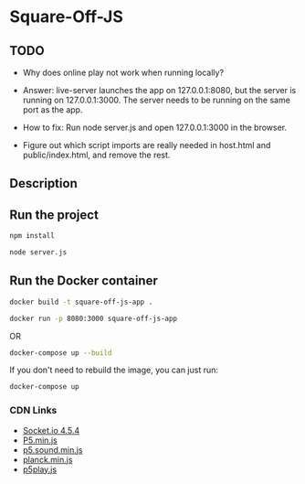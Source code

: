 # Square-Off-JS

## TODO

- Why does online play not work when running locally?
- Answer: live-server launches the app on 127.0.0.1:8080, but the server is running on 127.0.0.1:3000. The server needs to be running on the same port as the app.
- How to fix: Run node server.js and open 127.0.0.1:3000 in the browser.

- Figure out which script imports are really needed in host.html and public/index.html, and remove the rest.

## Description

## Run the project

```bash
npm install

node server.js
```

## Run the Docker container

```bash
docker build -t square-off-js-app .

docker run -p 8080:3000 square-off-js-app
```
OR

```bash
docker-compose up --build
```

If you don't need to rebuild the image, you can just run:

```bash
docker-compose up
```

### CDN Links

- [Socket.io 4.5.4](https://cdn.socket.io/4.5.4/socket.io.min.js)
- [P5.min.js](https://cdn.jsdelivr.net/npm/p5@1/lib/p5.min.js)
- [p5.sound.min.js](https://cdn.jsdelivr.net/npm/p5@1/lib/addons/p5.sound.min.js)
- [planck.min.js](https://cdn.jsdelivr.net/npm/planck@latest/dist/planck.min.js)
- [p5play.js](https://p5play.org/v3/p5play.js)